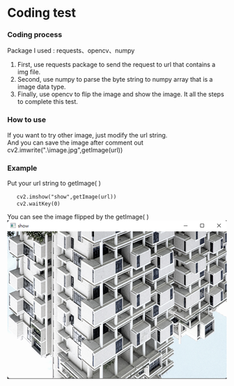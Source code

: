 # Coding test
### Coding process
Package I used : requests、opencv、numpy   
1. First, use requests package to send the request to url that contains a img file.   
2. Second, use numpy to parse the byte string to numpy array that is a image data type.   
3. Finally, use opencv to flip the image and show the image.
It all the steps to complete this test.   
### How to use
If you want to try other image, just modify the url string.     
And you can save the image after comment out cv2.imwrite(".\image.jpg",getImage(url))   
### Example
Put your url string to getImage( )

       cv2.imshow("show",getImage(url))
       cv2.waitKey(0)
You can see the image flipped by the getImage( )     
![圖片](https://github.com/EricLin0619/Coding_test/blob/main/%E8%9E%A2%E5%B9%95%E6%93%B7%E5%8F%96%E7%95%AB%E9%9D%A2%202022-05-27%20141603.png?raw=true "")

